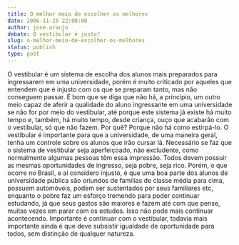 ```yaml
---
title: O melhor meio de escolher os melhores
date: 2006-11-25 22:00:00
author: jose.araujo
debate: O vestibular é justo?
slug: o-melhor-meio-de-escolher-os-melhores
status: publish 
type: post
---
```


O vestibular é um sistema de escolha dos alunos mais preparados para ingressarem em uma universidade, porém é muito criticado por aqueles que entendem que é injusto com os que se preparam tanto, mas não conseguem passar. É bom que se diga que não há, a princípio, um outro meio capaz de aferir a qualidade do aluno ingressante em uma universidade se não for por meio do vestibular, até porque este sistema já existe há muito tempo e, também, há muito tempo, desde criança, ouço que acabarão com o vestibular, só que não fazem. Por quê? Porque não há como estirpá-lo. O vestibular é importante para que a universidade, de uma maneira geral, tenha um controle sobre os alunos que irão cursar lá. Necessário se faz que o sistema de vestibular seja aperfeiçoado, não excludente, como normalmente algumas pessoas têm essa impressão. Todos devem possuir as mesmas oportunidades de ingresso, seja pobre, seja rico. Porém, o que ocorre no Brasil, e aí considero injusto, é que uma boa parte dos alunos de universidade pública são oriundos de famílias de classe média para cima, possuem automóveis, podem ser sustentados por seus familiares etc, enquanto o pobre faz um esforço tremendo para poder continuar estudando, já que seus gastos são maiores e fazem até com que pense, muitas vezes em parar com os estudos. Isso não pode mais continuar acontecendo. Importante é continuar com o vestibular, todavia mais importante ainda é que deve subsistir igualdade de oportunidade para todos, sem distinção de qualquer natureza.
